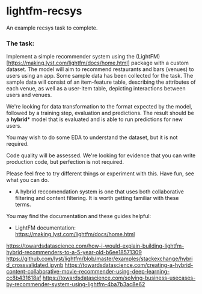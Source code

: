 # lightfm-recsys
An example recsys task to complete.

### The task: 

Implement a simple recommender system using the (LightFM)[https://making.lyst.com/lightfm/docs/home.html] package with a custom dataset. The model will aim to recommend restaurants and bars (venues) to users using an app. Some sample data has been collected for the task. The sample data will consist of an item-feature table, describing the attributes of each venue, as well as a user-item table, depicting interactions between users and venues. 

We're looking for data transformation to the format expected by the model, followed by a training step, evaluation and predictions. The result should be a **hybrid*** model that is evaluated and is able to run predictions for new users. 

You may wish to do some EDA to understand the dataset, but it is not required. 

Code quality will be assessed. We're looking for evidence that you can write production code, but perfection is not required. 

Please feel free to try different things or experiment with this. Have fun, see what you can do.

* A hybrid reccomendation system is one that uses both collaborative filtering and content filtering. It is worth getting familiar with these terms.

You may find the documentation and these guides helpful: 

- LightFM documentation: https://making.lyst.com/lightfm/docs/home.html  

https://towardsdatascience.com/how-i-would-explain-building-lightfm-hybrid-recommenders-to-a-5-year-old-b6ee18571309
https://github.com/lyst/lightfm/blob/master/examples/stackexchange/hybrid_crossvalidated.ipynb
https://towardsdatascience.com/creating-a-hybrid-content-collaborative-movie-recommender-using-deep-learning-cc8b431618af
https://towardsdatascience.com/solving-business-usecases-by-recommender-system-using-lightfm-4ba7b3ac8e62


